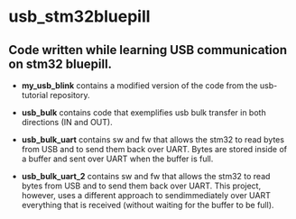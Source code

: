# usb_stm32bluepill
## Code written while learning USB communication on stm32 bluepill.

* __my_usb_blink__ contains a modified version of the code from the usb-tutorial repository.

* __usb_bulk__ contains code that exemplifies usb bulk transfer in both directions (IN and OUT).

* __usb_bulk_uart__ contains sw and fw that allows the stm32 to read bytes from USB and to send them back over UART. Bytes are stored inside of a buffer and sent over UART when the buffer is full.

* __usb_bulk_uart_2__ contains sw and fw that allows the stm32 to read bytes from USB and to send them back over UART. This project, however, uses a different approach to sendimmediately over UART everything that is received (without waiting for the buffer to be full).
